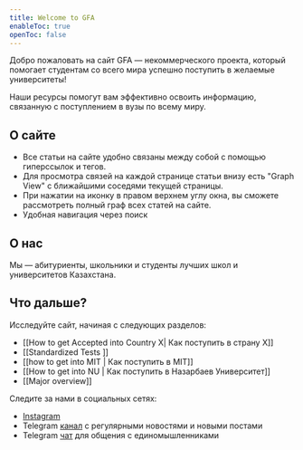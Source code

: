 ```yaml
---
title: Welcome to GFA
enableToc: true
openToc: false
---
```

Добро пожаловать на сайт GFA — некоммерческого проекта, который помогает студентам со всего мира успешно поступить в желаемые университеты!

Наши ресурсы помогут вам эффективно освоить информацию, связанную с поступлением в вузы по всему миру.

## О сайте

- Все статьи на сайте удобно связаны между собой с помощью гиперссылок и тегов.
- Для просмотра связей на каждой странице статьи внизу есть "Graph View" с ближайшими соседями текущей страницы. 
- При нажатии на иконку в правом верхнем углу окна, вы сможете рассмотреть полный граф всех статей на сайте.
- Удобная навигация через поиск

## О нас

Мы — абитуриенты, школьники и студенты лучших школ и университетов Казахстана.

## Что дальше?

Исследуйте сайт, начиная с следующих разделов:
- [[How to get Accepted into Country X| Как поступить в страну X]]
- [[Standardized Tests ]]
- [[how to get into MIT | Как поступить в MIT]]
- [[How to get into NU | Как поступить в Назарбаев Университет]]
- [[Major overview]]

Следите за нами в социальных сетях:
- [Instagram](https://www.instagram.com/guideforapplicants) 
- Telegram [канал](https://t.me/guideforapplicants_c) с регулярными новостями и новыми постами
- Telegram [чат](https://t.me/guideforapplicants) для общения с единомышленниками

